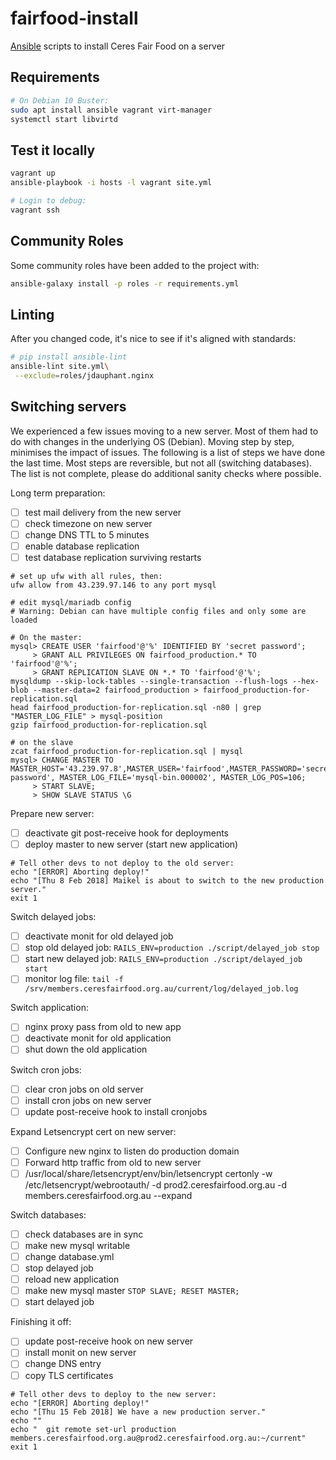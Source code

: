 # fairfood-install

[Ansible](http://docs.ansible.com/ansible/) scripts to install Ceres Fair Food on a server

## Requirements

```sh
# On Debian 10 Buster:
sudo apt install ansible vagrant virt-manager
systemctl start libvirtd
```

## Test it locally

```sh
vagrant up
ansible-playbook -i hosts -l vagrant site.yml

# Login to debug:
vagrant ssh
```

## Community Roles

Some community roles have been added to the project with:

```sh
ansible-galaxy install -p roles -r requirements.yml
```

## Linting

After you changed code, it's nice to see if it's aligned with standards:
```sh
# pip install ansible-lint
ansible-lint site.yml\
 --exclude=roles/jdauphant.nginx
```

## Switching servers

We experienced a few issues moving to a new server.
Most of them had to do with changes in the underlying OS (Debian).
Moving step by step, minimises the impact of issues.
The following is a list of steps we have done the last time.
Most steps are reversible, but not all (switching databases).
The list is not complete, please do additional sanity checks where possible.

Long term preparation:
- [ ] test mail delivery from the new server
- [ ] check timezone on new server
- [ ] change DNS TTL to 5 minutes
- [ ] enable database replication
- [ ] test database replication surviving restarts

```
# set up ufw with all rules, then:
ufw allow from 43.239.97.146 to any port mysql

# edit mysql/mariadb config
# Warning: Debian can have multiple config files and only some are loaded

# On the master:
mysql> CREATE USER 'fairfood'@'%' IDENTIFIED BY 'secret password';
     > GRANT ALL PRIVILEGES ON fairfood_production.* TO 'fairfood'@'%';
     > GRANT REPLICATION SLAVE ON *.* TO 'fairfood'@'%';
mysqldump --skip-lock-tables --single-transaction --flush-logs --hex-blob --master-data=2 fairfood_production > fairfood_production-for-replication.sql
head fairfood_production-for-replication.sql -n80 | grep "MASTER_LOG_FILE" > mysql-position
gzip fairfood_production-for-replication.sql

# on the slave
zcat fairfood_production-for-replication.sql | mysql
mysql> CHANGE MASTER TO MASTER_HOST='43.239.97.8',MASTER_USER='fairfood',MASTER_PASSWORD='secret password', MASTER_LOG_FILE='mysql-bin.000002', MASTER_LOG_POS=106;
     > START SLAVE;
     > SHOW SLAVE STATUS \G
```

Prepare new server:
- [ ] deactivate git post-receive hook for deployments
- [ ] deploy master to new server (start new application)

```
# Tell other devs to not deploy to the old server:
echo "[ERROR] Aborting deploy!"
echo "[Thu 8 Feb 2018] Maikel is about to switch to the new production server."
exit 1
```

Switch delayed jobs:
- [ ] deactivate monit for old delayed job
- [ ] stop old delayed job: `RAILS_ENV=production ./script/delayed_job stop`
- [ ] start new delayed job: `RAILS_ENV=production ./script/delayed_job start`
- [ ] monitor log file: `tail -f /srv/members.ceresfairfood.org.au/current/log/delayed_job.log`

Switch application:
- [ ] nginx proxy pass from old to new app
- [ ] deactivate monit for old application
- [ ] shut down the old application

Switch cron jobs:
- [ ] clear cron jobs on old server
- [ ] install cron jobs on new server
- [ ] update post-receive hook to install cronjobs

Expand Letsencrypt cert on new server:
- [ ] Configure new nginx to listen do production domain
- [ ] Forward http traffic from old to new server
- [ ] /usr/local/share/letsencrypt/env/bin/letsencrypt certonly -w /etc/letsencrypt/webrootauth/ -d prod2.ceresfairfood.org.au -d members.ceresfairfood.org.au --expand

Switch databases:
- [ ] check databases are in sync
- [ ] make new mysql writable
- [ ] change database.yml
- [ ] stop delayed job
- [ ] reload new application
- [ ] make new mysql master `STOP SLAVE; RESET MASTER;`
- [ ] start delayed job

Finishing it off:
- [ ] update post-receive hook on new server
- [ ] install monit on new server
- [ ] change DNS entry
- [ ] copy TLS certificates

```
# Tell other devs to deploy to the new server:
echo "[ERROR] Aborting deploy!"
echo "[Thu 15 Feb 2018] We have a new production server."
echo ""
echo "  git remote set-url production members.ceresfairfood.org.au@prod2.ceresfairfood.org.au:~/current"
exit 1
```
